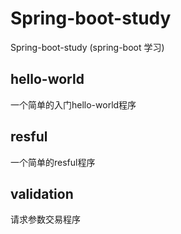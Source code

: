 # Spring-boot-study
Spring-boot-study (spring-boot 学习)
## hello-world
一个简单的入门hello-world程序
## resful
一个简单的resful程序
## validation
请求参数交易程序